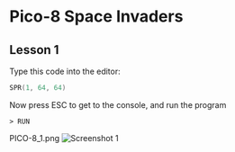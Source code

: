 # Pico-8 Space Invaders

## Lesson 1

Type this code into the editor:

```lua
SPR(1, 64, 64)
```

Now press ESC to get to the console, and run the program

```
> RUN
```

PICO-8_1.png
![][screenshot1]

[screenshot1]: PICO-8_1.png "Screenshot 1"
